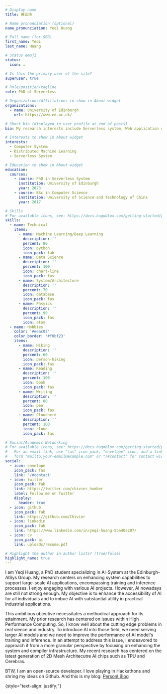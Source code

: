 ```yaml
---
# Display name
title: 黄业琦

# Name pronunciation (optional)
name_pronunciation: Yeqi Huang

# Full name (for SEO)
first_name: Yeqi
last_name: Huang

# Status emoji
status:
  icon: ☕️

# Is this the primary user of the site?
superuser: true

# Role/position/tagline
role: PhD of Serverless

# Organizations/Affiliations to show in About widget
organizations:
  - name: University of Edinburgh
    url: https://www.ed.ac.uk/

# Short bio (displayed in user profile at end of posts)
bio: My research interests include Serverless system, Web application deployment.

# Interests to show in About widget
interests:
  - Computer System
  - Distributed Machine Learning
  - Serverless System

# Education to show in About widget
education:
  courses:
    - course: PhD in Serverless System
      institution: University of Edinburgh
      year: 2023
    - course: BSc in Computer Science
      institution: University of Science and Technology of China
      year: 2017

# Skills
# For available icons, see: https://docs.hugoblox.com/getting-started/page-builder/#icons
skills:
  - name: Technical
    items:
      - name: Machine Learning/Deep Learning
        description: ''
        percent: 80
        icon: python
        icon_pack: fab
      - name: Data Science
        description: ''
        percent: 100
        icon: chart-line
        icon_pack: fas
      - name: System/Architecture
        description: ''
        percent: 70
        icon: database
        icon_pack: fas
      - name: Phsyics
        description: ''
        percent: 90
        icon_pack: fas
        icon: atom
  - name: Hobbies
    color: '#eeac02'
    color_border: '#f0bf23'
    items:
      - name: Hiking
        description: ''
        percent: 60
        icon: person-hiking
        icon_pack: fas
      - name: Reading
        description: ''
        percent: 100
        icon: book
        icon_pack: fas
      - name: Writing
        description: ''
        percent: 80
        icon: pen
        icon_pack: fas
      - name: Cloudherd
        description: ''
        percent: 100
        icon: cloud
        icon_pack: fas

# Social/Academic Networking
# For available icons, see: https://docs.hugoblox.com/getting-started/page-builder/#icons
#   For an email link, use "fas" icon pack, "envelope" icon, and a link in the
#   form "mailto:your-email@example.com" or "/#contact" for contact widget.
social:
  - icon: envelope
    icon_pack: fas
    link: '/#contact'
  - icon: twitter
    icon_pack: fab
    link: https://twitter.com/chivier_humber
    label: Follow me on Twitter
    display:
      header: true
  - icon: github
    icon_pack: fab
    link: https://github.com/Chivier
  - icon: linkedin
    icon_pack: fab
    link: https://www.linkedin.com/in/yeqi-huang-5ba40a207/
  - icon: cv
    icon_pack: ai
    link: uploads/resume.pdf

# Highlight the author in author lists? (true/false)
highlight_name: true
---
```


I am Yeqi Huang, a PhD student specializing in AI-System at the Edinburgh-AISys Group. My research centers on enhancing system capabilities to support large-scale AI applications, encompassing training and inference processes. I enjoy engaging with various AI projects. However, AI nowadays are still not strong enough. My objective is to enhance the accessibility of AI for all individuals and to imbue AI with substantial utility in practical industrial applications.

This ambitious objective necessitates a methodical approach for its attainment. My prior research has centered on issues within High Performance Computing. So, I know well about the cutting edge problems in real sience and industry. To introduce AI into those field, we need serving larger AI models and we need to improve the performance of AI model's training and inference. In an attempt to address this issue, I endeavored to approach it from a more granular perspective by focusing on enhancing the system and compiler infrastructure. My recent research has centered on the latest generation of 2D Mesh Architecutre AI chips such as TPU and Cerebras.

BTW, I am an open-source developer. I love playing in Hackathons and shring my ideas on Github. And this is my blog: [Personl Blog](https://blog.chivier.site)

{style="text-align: justify;"}
